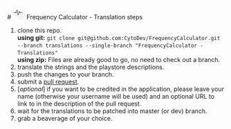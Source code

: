 #<img src="https://raw.githubusercontent.com/CytoDev/FrequencyCalculator/c12453137c009874161a43e84cc8c57f9f2f8813/art/Hi-res%20icon.png" alt="logo" width="32" />&nbsp;Frequency Calculator - Translation steps

1. clone this repo.  
   __using git:__ `git clone git@github.com:CytoDev/FrequencyCalculator.git --branch translations --single-branch "FrequencyCalculator - Translations"`  
   __using zip:__ Files are already good to go, no need to check out a branch.
2. translate the strings and the playstore descriptions.
3. push the changes to your branch.
4. submit a [pull request](https://github.com/CytoDev/FrequencyCalculator/pull/new/translations).
5. [_optional_] if you want to be credited in the application, please leave your name (otherwise your username will be used) and an optional URL to link to in the description of the pull request.
6. wait for the translations to be patched into master (or dev) branch.
7. grab a beaverage of your choice.
